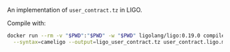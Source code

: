 
An implementation of `user_contract.tz` in LIGO.

Compile with:

```bash
docker run --rm -v "$PWD":"$PWD" -w "$PWD" ligolang/ligo:0.19.0 compile-contract \
  --syntax=cameligo --output=ligo_user_contract.tz user_contract.ligo.ml main
```

